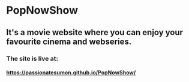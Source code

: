 # PopNowShow
## It's a movie website where you can enjoy your favourite cinema and webseries.
### The site is live at: 
#### https://passionatesumon.github.io/PopNowShow/
